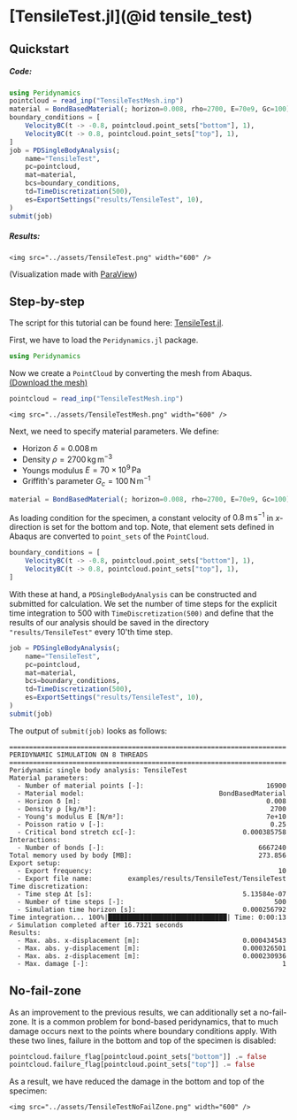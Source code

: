 # [TensileTest.jl](@id tensile_test)

## Quickstart

##### Code:
```julia
using Peridynamics
pointcloud = read_inp("TensileTestMesh.inp")
material = BondBasedMaterial(; horizon=0.008, rho=2700, E=70e9, Gc=100)
boundary_conditions = [
    VelocityBC(t -> -0.8, pointcloud.point_sets["bottom"], 1),
    VelocityBC(t -> 0.8, pointcloud.point_sets["top"], 1),
]
job = PDSingleBodyAnalysis(;
    name="TensileTest",
    pc=pointcloud,
    mat=material,
    bcs=boundary_conditions,
    td=TimeDiscretization(500),
    es=ExportSettings("results/TensileTest", 10),
)
submit(job)
```

##### Results:
```@raw html
<img src="../assets/TensileTest.png" width="600" />
```
(Visualization made with [ParaView](https://www.paraview.org))

## Step-by-step
The script for this tutorial can be found here: [TensileTest.jl](https://github.com/kaipartmann/Peridynamics.jl/blob/main/examples/TensileTest.jl).

First, we have to load the `Peridynamics.jl` package.

```julia
using Peridynamics
```
Now we create a `PointCloud` by converting the mesh from Abaqus. [(Download the mesh)](https://github.com/kaipartmann/Peridynamics.jl/blob/main/examples/models/TensileTestMesh.inp)
```julia
pointcloud = read_inp("TensileTestMesh.inp")
```
```@raw html
<img src="../assets/TensileTestMesh.png" width="600" />
```

Next, we need to specify material parameters. We define:
- Horizon $\delta = 0.008\,\mathrm{m}$
- Density $\rho = 2700\,\mathrm{kg}\,\mathrm{m}^{-3}$
- Youngs modulus $E = 70 \times 10^9 \, \mathrm{Pa}$
- Griffith's parameter $G_c = 100 \, \mathrm{N} \, \mathrm{m}^{-1}$
```julia
material = BondBasedMaterial(; horizon=0.008, rho=2700, E=70e9, Gc=100)
```
As loading condition for the specimen, a constant velocity of $0.8 \, \mathrm{m}\,\mathrm{s}^{-1}$ in $x$-direction is set for the bottom and top.
Note, that element sets defined in Abaqus are converted to `point_sets` of the `PointCloud`.
```julia
boundary_conditions = [
    VelocityBC(t -> -0.8, pointcloud.point_sets["bottom"], 1),
    VelocityBC(t -> 0.8, pointcloud.point_sets["top"], 1),
]
```
With these at hand, a `PDSingleBodyAnalysis` can be constructed and submitted for calculation.
We set the number of time steps for the explicit time integration to 500 with `TimeDiscretization(500)` and define that the results of our analysis should be saved in the directory `"results/TensileTest"` every 10'th time step.
```julia
job = PDSingleBodyAnalysis(;
    name="TensileTest",
    pc=pointcloud,
    mat=material,
    bcs=boundary_conditions,
    td=TimeDiscretization(500),
    es=ExportSettings("results/TensileTest", 10),
)
submit(job)
```

The output of `submit(job)` looks as follows:
```
======================================================================
PERIDYNAMIC SIMULATION ON 8 THREADS
======================================================================
Peridynamic single body analysis: TensileTest
Material parameters:
  - Number of material points [-]:                               16900
  - Material model:                                  BondBasedMaterial
  - Horizon δ [m]:                                               0.008
  - Density ρ [kg/m³]:                                            2700
  - Young's modulus E [N/m²]:                                    7e+10
  - Poisson ratio ν [-]:                                          0.25
  - Critical bond stretch εc[-]:                           0.000385758
Interactions:
  - Number of bonds [-]:                                       6667240
Total memory used by body [MB]:                                273.856
Export setup:
  - Export frequency:                                               10
  - Export file name:         examples/results/TensileTest/TensileTest
Time discretization:
  - Time step Δt [s]:                                      5.13584e-07
  - Number of time steps [-]:                                      500
  - Simulation time horizon [s]:                           0.000256792
Time integration... 100%|██████████████████████████████| Time: 0:00:13
✓ Simulation completed after 16.7321 seconds
Results:
  - Max. abs. x-displacement [m]:                          0.000434543
  - Max. abs. y-displacement [m]:                          0.000326501
  - Max. abs. z-displacement [m]:                          0.000230936
  - Max. damage [-]:                                                 1
```

## No-fail-zone

As an improvement to the previous results, we can additionally set a no-fail-zone.
It is a common problem for bond-based peridynamics, that to much damage occurs next to the points where boundary conditions apply.
With these two lines, failure in the bottom and top of the specimen is disabled:
```julia
pointcloud.failure_flag[pointcloud.point_sets["bottom"]] .= false
pointcloud.failure_flag[pointcloud.point_sets["top"]] .= false
```
As a result, we have reduced the damage in the bottom and top of the specimen:
```@raw html
<img src="../assets/TensileTestNoFailZone.png" width="600" />
```